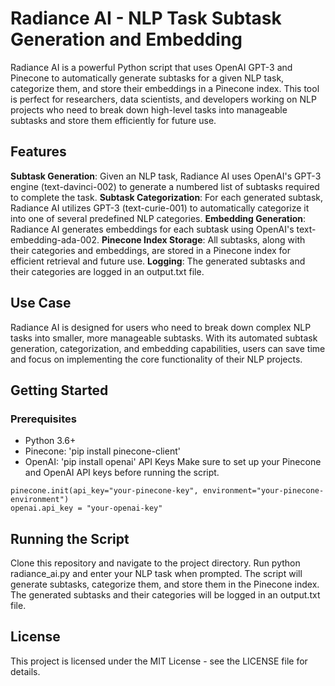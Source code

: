 # Radiance AI - NLP Task Subtask Generation and Embedding
Radiance AI is a powerful Python script that uses OpenAI GPT-3 and Pinecone to automatically generate subtasks for a given NLP task, categorize them, and store their embeddings in a Pinecone index. This tool is perfect for researchers, data scientists, and developers working on NLP projects who need to break down high-level tasks into manageable subtasks and store them efficiently for future use.

## Features
**Subtask Generation**: Given an NLP task, Radiance AI uses OpenAI's GPT-3 engine (text-davinci-002) to generate a numbered list of subtasks required to complete the task.
**Subtask Categorization**: For each generated subtask, Radiance AI utilizes GPT-3 (text-curie-001) to automatically categorize it into one of several predefined NLP categories.
**Embedding Generation**: Radiance AI generates embeddings for each subtask using OpenAI's text-embedding-ada-002.
**Pinecone Index Storage**: All subtasks, along with their categories and embeddings, are stored in a Pinecone index for efficient retrieval and future use.
**Logging**: The generated subtasks and their categories are logged in an output.txt file.

## Use Case
Radiance AI is designed for users who need to break down complex NLP tasks into smaller, more manageable subtasks. With its automated subtask generation, categorization, and embedding capabilities, users can save time and focus on implementing the core functionality of their NLP projects.

## Getting Started
### Prerequisites
- Python 3.6+
- Pinecone: 'pip install pinecone-client'
- OpenAI: 'pip install openai'
API Keys
Make sure to set up your Pinecone and OpenAI API keys before running the script.

```
pinecone.init(api_key="your-pinecone-key", environment="your-pinecone-environment")
openai.api_key = "your-openai-key"
```
## Running the Script
Clone this repository and navigate to the project directory.
Run python radiance_ai.py and enter your NLP task when prompted.
The script will generate subtasks, categorize them, and store them in the Pinecone index.
The generated subtasks and their categories will be logged in an output.txt file.
## License
This project is licensed under the MIT License - see the LICENSE file for details.
